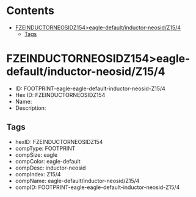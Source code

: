 



Contents
========

* [FZEINDUCTORNEOSIDZ154>eagle-default/inductor-neosid/Z15/4](#fzeinductorneosidz154eagle-defaultinductor-neosidz154)
	* [Tags](#tags)

# FZEINDUCTORNEOSIDZ154>eagle-default/inductor-neosid/Z15/4

- ID: FOOTPRINT-eagle-eagle-default-inductor-neosid-Z15/4
- Hex ID: FZEINDUCTORNEOSIDZ154
- Name: 
- Description: 

## Tags

- hexID: FZEINDUCTORNEOSIDZ154
- oompType: FOOTPRINT
- oompSize: eagle
- oompColor: eagle-default
- oompDesc: inductor-neosid
- oompIndex: Z15/4
- oompName: eagle-default/inductor-neosid/Z15/4
- oompID: FOOTPRINT-eagle-eagle-default-inductor-neosid-Z15/4
